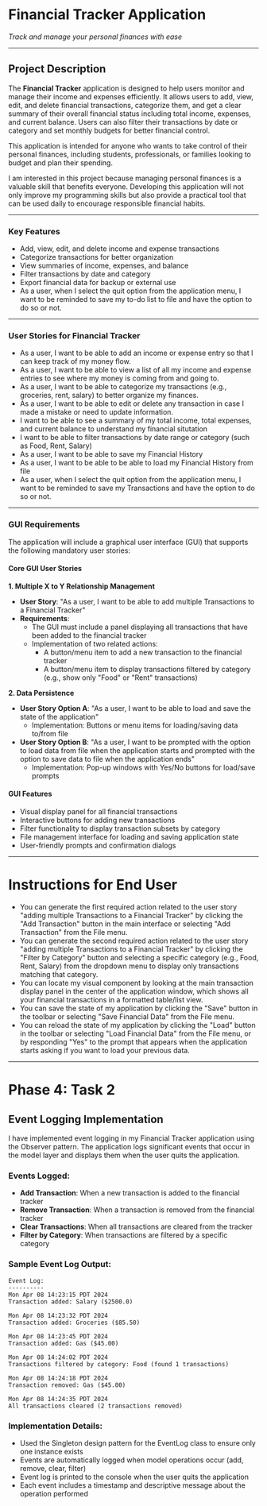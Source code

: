 # Financial Tracker Application

_Track and manage your personal finances with ease_

---

## Project Description

The **Financial Tracker** application is designed to help users monitor and manage their income and expenses efficiently. It allows users to add, view, edit, and delete financial transactions, categorize them, and get a clear summary of their overall financial status including total income, expenses, and current balance. Users can also filter their transactions by date or category and set monthly budgets for better financial control.

This application is intended for anyone who wants to take control of their personal finances, including students, professionals, or families looking to budget and plan their spending.

I am interested in this project because managing personal finances is a valuable skill that benefits everyone. Developing this application will not only improve my programming skills but also provide a practical tool that can be used daily to encourage responsible financial habits.

---

### Key Features

- Add, view, edit, and delete income and expense transactions
- Categorize transactions for better organization
- View summaries of income, expenses, and balance
- Filter transactions by date and category
- Export financial data for backup or external use
- As a user, when I select the quit option from the application menu, I want to be reminded to save my to-do list to file and have the option to do so or not.

---

### User Stories for Financial Tracker

- As a user, I want to be able to add an income or expense entry so that I can keep track of my money flow.
- As a user, I want to be able to view a list of all my income and expense entries to see where my money is coming from and going to.
- As a user, I want to be able to categorize my transactions (e.g., groceries, rent, salary) to better organize my finances.
- As a user, I want to be able to edit or delete any transaction in case I made a mistake or need to update information.
- I want to be able to see a summary of my total income, total expenses, and current balance to understand my financial situtation
- I want to be able to filter transactions by date range or category (such as Food, Rent, Salary)
- As a user, I want to be able to save my Financial History
- As a user, I want to be able to be able to load my Financial History from file
- As a user, when I select the quit option from the application menu, I want to be reminded to save my Transactions and have the option to do so or not.

---

### GUI Requirements

The application will include a graphical user interface (GUI) that supports the following mandatory user stories:

#### Core GUI User Stories

**1. Multiple X to Y Relationship Management**

- **User Story**: "As a user, I want to be able to add multiple Transactions to a Financial Tracker"
- **Requirements**:
  - The GUI must include a panel displaying all transactions that have been added to the financial tracker
  - Implementation of two related actions:
    - A button/menu item to add a new transaction to the financial tracker
    - A button/menu item to display transactions filtered by category (e.g., show only "Food" or "Rent" transactions)

**2. Data Persistence**

- **User Story Option A**: "As a user, I want to be able to load and save the state of the application"
  - Implementation: Buttons or menu items for loading/saving data to/from file
- **User Story Option B**: "As a user, I want to be prompted with the option to load data from file when the application starts and prompted with the option to save data to file when the application ends"
  - Implementation: Pop-up windows with Yes/No buttons for load/save prompts

#### GUI Features

- Visual display panel for all financial transactions
- Interactive buttons for adding new transactions
- Filter functionality to display transaction subsets by category
- File management interface for loading and saving application state
- User-friendly prompts and confirmation dialogs

---

# Instructions for End User

- You can generate the first required action related to the user story "adding multiple Transactions to a Financial Tracker" by clicking the "Add Transaction" button in the main interface or selecting "Add Transaction" from the File menu.
- You can generate the second required action related to the user story "adding multiple Transactions to a Financial Tracker" by clicking the "Filter by Category" button and selecting a specific category (e.g., Food, Rent, Salary) from the dropdown menu to display only transactions matching that category.
- You can locate my visual component by looking at the main transaction display panel in the center of the application window, which shows all your financial transactions in a formatted table/list view.
- You can save the state of my application by clicking the "Save" button in the toolbar or selecting "Save Financial Data" from the File menu.
- You can reload the state of my application by clicking the "Load" button in the toolbar or selecting "Load Financial Data" from the File menu, or by responding "Yes" to the prompt that appears when the application starts asking if you want to load your previous data.

---

# Phase 4: Task 2

## Event Logging Implementation

I have implemented event logging in my Financial Tracker application using the Observer pattern. The application logs significant events that occur in the model layer and displays them when the user quits the application.

### Events Logged:

- **Add Transaction**: When a new transaction is added to the financial tracker
- **Remove Transaction**: When a transaction is removed from the financial tracker
- **Clear Transactions**: When all transactions are cleared from the tracker
- **Filter by Category**: When transactions are filtered by a specific category

### Sample Event Log Output:

```
Event Log:
----------
Mon Apr 08 14:23:15 PDT 2024
Transaction added: Salary ($2500.0)

Mon Apr 08 14:23:32 PDT 2024
Transaction added: Groceries ($85.50)

Mon Apr 08 14:23:45 PDT 2024
Transaction added: Gas ($45.00)

Mon Apr 08 14:24:02 PDT 2024
Transactions filtered by category: Food (found 1 transactions)

Mon Apr 08 14:24:18 PDT 2024
Transaction removed: Gas ($45.00)

Mon Apr 08 14:24:35 PDT 2024
All transactions cleared (2 transactions removed)
```

### Implementation Details:

- Used the Singleton design pattern for the EventLog class to ensure only one instance exists
- Events are automatically logged when model operations occur (add, remove, clear, filter)
- Event log is printed to the console when the user quits the application
- Each event includes a timestamp and descriptive message about the operation performed